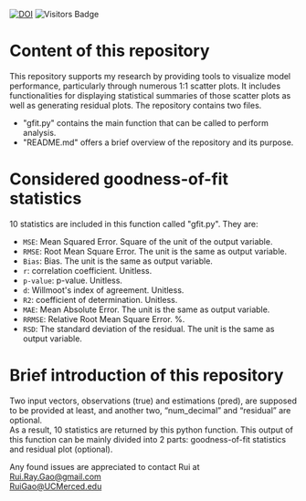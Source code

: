 [![DOI](https://zenodo.org/badge/290397319.svg)](https://doi.org/10.5281/zenodo.15871863)
![Visitors Badge](https://visitor-badge.laobi.icu/badge?page_id=RuiGao9.GoodnessOfFitModel)<br>

# Content of this repository
This repository supports my research by providing tools to visualize model performance, particularly through numerous 1:1 scatter plots. It includes functionalities for displaying statistical summaries of those scatter plots as well as generating residual plots. The repository contains two files.<br>
- "gfit.py" contains the main function that can be called to perform analysis.<br>
- "README.md" offers a brief overview of the repository and its purpose.<br>

# Considered goodness-of-fit statistics
10 statistics are included in this function called "gfit.py". They are:<br>
- `MSE`: Mean Squared Error. Square of the unit of the output variable.<br>
- `RMSE`: Root Mean Square Error. The unit is the same as output variable.<br>
- `Bias`: Bias. The unit is the same as output variable.<br>
- `r`: correlation coefficient. Unitless.<br>
- `p-value`: p-value. Unitless.<br>
- `d`: Willmoot\'s index of agreement. Unitless.<br>
- `R2`: coefficient of determination. Unitless.<br>
- `MAE`: Mean Absolute Error. The unit is the same as output variable.<br>
- `RRMSE`: Relative Root Mean Square Error. %.<br>
- `RSD`: The standard deviation of the residual. The unit is the same as output variable.<br>

# Brief introduction of this repository
Two input vectors, observations (true) and estimations (pred), are supposed to be provided at least, and another two, “num_decimal” and “residual” are optional.<br> 
As a result, 10 statistics are returned by this python function. This output of this function can be mainly divided into 2 parts: goodness-of-fit statistics and residual plot (optional).

Any found issues are appreciated to contact Rui at<br> 
Rui.Ray.Gao@gmail.com <br>
RuiGao@UCMerced.edu
